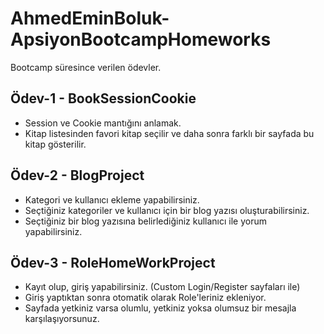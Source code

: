 # AhmedEminBoluk-ApsiyonBootcampHomeworks
Bootcamp süresince verilen ödevler.

## Ödev-1 - BookSessionCookie
* Session ve Cookie mantığını anlamak.
* Kitap listesinden favori kitap seçilir ve daha sonra farklı bir sayfada bu kitap gösterilir.

## Ödev-2 - BlogProject
* Kategori ve kullanıcı ekleme yapabilirsiniz.
* Seçtiğiniz kategoriler ve kullanıcı için bir blog yazısı oluşturabilirsiniz.
* Seçtiğiniz bir blog yazısına belirlediğiniz kullanıcı ile yorum yapabilirsiniz.

## Ödev-3 - RoleHomeWorkProject
* Kayıt olup, giriş yapabilirsiniz. (Custom Login/Register sayfaları ile)
* Giriş yaptıktan sonra otomatik olarak Role'leriniz ekleniyor.
* Sayfada yetkiniz varsa olumlu, yetkiniz yoksa olumsuz bir mesajla karşılaşıyorsunuz.
